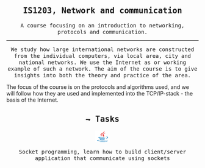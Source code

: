 <h2 style ="text-align:center"><samp>IS1203, Network and communication</samp></h2>

<p style ="text-align:center"><samp>A course focusing on an introduction to networking, protocols and communication.</samp></p>

---

<p style = "text-align:center"><samp>
We study how large international networks are constructed from the individual computers, via local area, city and national networks. We use the Internet as or working example of such a network. The aim of the course is to give insights into both the theory and practice of the area.

The focus of the course is on the protocols and algorithms used, and we will follow how they are used and implemented into the TCP/IP-stack - the basis of the Internet.</samp></p>

<h2 style = "text-align:center"><samp> ⇁  Tasks </samt></h2>
<div align="center">
 <img height="30" src="https://github.com/devicons/devicon/blob/master/icons/java/java-original.svg" title="Java" alt="Java" width="40" height="40"/>
 </div>
<p style = "text-align:center"><samp>Socket programming, learn how to build client/server application that communicate using sockets</samp></p>
